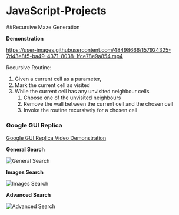 # JavaScript-Projects


##Recursive Maze Generation

**Demonstration**

https://user-images.githubusercontent.com/48498666/157924325-7d43e8f5-ba49-4371-8038-1fce78e9a854.mp4


Recursive Routine:
1. Given a current cell as a parameter,
2. Mark the current cell as visited
3. While the current cell has any unvisited neighbour cells
    1. Choose one of the unvisited neighbours
    2. Remove the wall between the current cell and the chosen cell
    3. Invoke the routine recursively for a chosen cell

### Google GUI Replica ###
[Google GUI Replica Video Demonstration](https://youtu.be/ZfzvH0IIWos)
<br>


  
**General Search** 

  
![General Search](https://user-images.githubusercontent.com/48498666/157908060-0a7fa00a-9cf4-4ecb-b9ef-11487760f6a3.png) 
  

**Images Search**

  
![Images Search](https://user-images.githubusercontent.com/48498666/157908102-9125be2b-011d-454c-8447-1aa2055e9233.png) 
  
  
**Advanced Search**

  
![Advanced Search](https://user-images.githubusercontent.com/48498666/157908122-b2b590b1-21b7-40b0-8948-b2d97075ec90.png)

